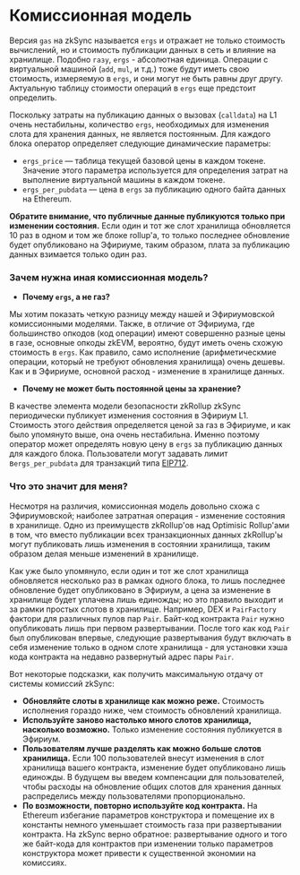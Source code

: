 # Комиссионная модель

Версия `gas` на zkSync называется  `ergs` и отражает не только стоимость вычислений, но и стоимость публикации данных в сеть и влияние на хранилище. Подобно `газу`, `ergs` - абсолютная единица. Операции с виртуальной машиной (`add`, `mul`, и т.д.) тоже будут иметь свою стоимость, измеряемую в `ergs`, и они могут не быть равны друг другу. Актуальную таблицу стоимости операций в `ergs`  еще предстоит определить.&#x20;

Поскольку затраты на публикацию данных о вызовах (`calldata`) на L1 очень нестабильны, количество `ergs`, необходимых для изменения слота для хранения данных, не является постоянным. Для каждого блока оператор определяет следующие динамические параметры:

* `ergs_price` — таблица текущей базовой цены в каждом токене. Значение этого параметра используется для определения затрат на выполнение виртуальной машины в каждом токене.
* `ergs_per_pubdata` — цена в `ergs` за публикацию одного байта данных на Ethereum.

**Обратите внимание, что публичные данные публикуются только при изменении состояния.** Если один и тот же слот хранилища обновляется 10 раз в одном и том же блоке rollup'a, то только последнее обновление будет опубликовано на Эфириуме, таким образом, плата за публикацию данных взимается только один раз.



### Зачем нужна иная комиссионная модель? <a href="#why-do-we-need-a-different-fee-model" id="why-do-we-need-a-different-fee-model"></a>

* **Почему `ergs`, а не газ?**

Мы хотим показать четкую разницу между нашей и Эфириумовской комиссионными моделями. Также, в отличие от Эфириума, где большинство опкодов (код операции) имеют совершенно разные цены в газе, основные опкоды zkEVM, вероятно, будут иметь очень схожую стоимость в `ergs`.  Как правило, само исполнение (арифметическмие операции, который не требуют обновления хранилища) очень дешевы. Как и в Эфириуме, основной расход - изменение в хранилище данных.&#x20;

* **Почему не может быть постоянной цены за хранение?**

В качестве элемента модели безопасности zkRollup zkSync периодически публикует изменения состояния в Эфириум L1. Стоимость этого действия определяется ценой за газ в Эфириуме, и как было упомянуто выше, она очень нестабильна. Именно поэтому оператор может определять новую цену в `ergs` за публикацию данных для каждого блока. Пользователи могут задавать лимит в`ergs_per_pubdata` для транзакций типа [EIP712](https://v2-docs.zksync.io/api/api.html#eip712).&#x20;

### Что это значит для меня? <a href="#what-does-this-mean-to-me" id="what-does-this-mean-to-me"></a>

Несмотря на различия, комиссионная модель довольно схожа с Эфириумовской; наиболее затратная операция - изменение состояния в хранилище. Одно из преимуществ zkRollup'ов над Optimisic Rollup'ами в том, что вместо публикации всех транзакционных данных zkRollup'ы могут публиковать лишь изменения в состоянии хранилища, таким образом делая меньше изменений в хранилище.

Как уже было упомянуло, если один и тот же слот хранилища обновляется несколько раз в рамках одного блока, то лишь последнее обновление будет опубликовано в Эфириум, а цена за изменение в хранилище будет уплачена лишь единожды; но это правило выходит и за рамки простых слотов в хранилище. Например, DEX и `PairFactory` фактори для различных пулов пар `Pair`. Байт-код контракта `Pair` нужно опубликовать лишь при первом развертывании. После того как код `Pair` был опубликован впервые, следующие развертывания будут включать в себя изменение только в одном слоте хранилища - для установки хэша кода контракта на недавно развернутый адрес пары `Pair`.

Вот некоторые подсказки, как получить максимальную отдачу от системы комиссий zkSync:

* **Обновляйте слоты в хранилище как можно реже.** Стоимость исполнения гораздо ниже, чем стоимость обновлений хранилища.
* **Используйте заново настолько много слотов хранилища, насколько возможно.** Только изменение состояния публикуется в Эфириум.
* **Пользователям лучше разделять как можно больше слотов хранилища.** Если 100 пользователей внесут изменения в слот хранилища вашего контракта, изменение будет опубликовано лишь единожды. В будущем вы введем компенсации для пользователей, чтобы расходы на обновление общих слотов для хранения данных распределись между пользователями пропорционально.
* **По возможности, повторно используйте код контракта.** На Ethereum избегание параметров конструктора и помещение их в константы немного уменьшает стоимость газа при развертывании контракта. На zkSync верно обратное: развертывание одного и того же байт-кода для контрактов при изменении только параметров конструктора может привести к существенной экономии на комиссиях.

